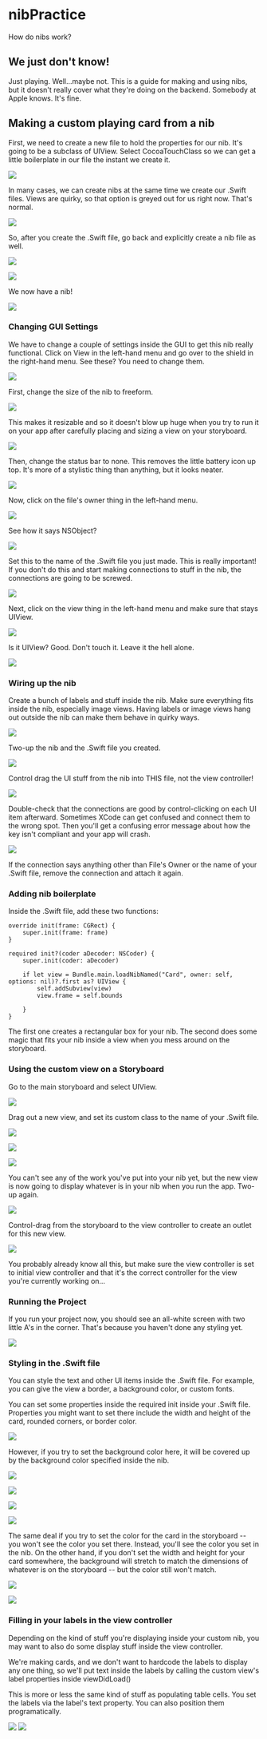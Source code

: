 # nibPractice
How do nibs work?
## We just don't know!
Just playing. Well...maybe not. This is a guide for making and using nibs, but it doesn't really cover what they're doing on the backend. Somebody at Apple knows. It's fine.
## Making a custom playing card from a nib
First, we need to create a new file to hold the properties for our nib. It's going to be a subclass of UIView. Select CocoaTouchClass so we can get a little boilerplate in our file the instant we create it.

![](https://cloud.githubusercontent.com/assets/19174201/21356585/325fb2c6-c6a0-11e6-8212-ebfd00eb4fac.png)

In many cases, we can create nibs at the same time we create our .Swift files. Views are quirky, so that option is greyed out for us right now. That's normal.

![](https://cloud.githubusercontent.com/assets/19174201/21356593/3b8b4d4c-c6a0-11e6-8611-6f4f543d4590.png)

So, after you create the .Swift file, go back and explicitly create a nib file as well.

![](https://cloud.githubusercontent.com/assets/19174201/21356601/3fea8254-c6a0-11e6-93e2-c22687d250e7.png)

![](https://cloud.githubusercontent.com/assets/19174201/21356623/538bf48c-c6a0-11e6-8a73-6bef924030b9.png)

We now have a nib!

![](https://cloud.githubusercontent.com/assets/19174201/21356627/583aff0a-c6a0-11e6-8c49-dbd56b71ecc7.png)
### Changing GUI Settings
We have to change a couple of settings inside the GUI to get this nib really functional. Click on View in the left-hand menu and go over to the shield in the right-hand menu. See these? You need to change them.

![](https://cloud.githubusercontent.com/assets/19174201/21356631/5c87a478-c6a0-11e6-8035-6bee3463047f.png)

First, change the size of the nib to freeform. 

![](https://cloud.githubusercontent.com/assets/19174201/21356636/637be2f8-c6a0-11e6-871e-f59caeb2fc39.png)

This makes it resizable and so it doesn't blow up huge when you try to run it on your app after carefully placing and sizing a view on your storyboard.

![](https://cloud.githubusercontent.com/assets/19174201/21356684/8ae33012-c6a0-11e6-9b93-66ba5a790057.png)

Then, change the status bar to none. This removes the little battery icon up top. It's more of a stylistic thing than anything, but it looks neater.

![](https://cloud.githubusercontent.com/assets/19174201/21356638/6871752a-c6a0-11e6-97e3-ca6755c38b5b.png)

Now, click on the file's owner thing in the left-hand menu. 

![](https://cloud.githubusercontent.com/assets/19174201/21356685/8ae77e88-c6a0-11e6-94a8-1e48ced7e88b.png)

See how it says NSObject? 

![](https://cloud.githubusercontent.com/assets/19174201/21356682/8ae23932-c6a0-11e6-9f81-edb1fe64518a.png)

Set this to the name of the .Swift file you just made. This is really important! If you don't do this and start making connections to stuff in the nib, the connections are going to be screwed.

![](https://cloud.githubusercontent.com/assets/19174201/21356683/8ae2b33a-c6a0-11e6-8849-7bb311583826.png)

Next, click on the view thing in the left-hand menu and make sure that stays UIView. 

![](https://cloud.githubusercontent.com/assets/19174201/21356680/8adf4fce-c6a0-11e6-8d5c-1bc2e40220e4.png)

Is it UIView? Good. Don't touch it. Leave it the hell alone.

![](https://cloud.githubusercontent.com/assets/19174201/21356681/8adf439e-c6a0-11e6-8e96-2dcb42572c47.png)

### Wiring up the nib
Create a bunch of labels and stuff inside the nib. Make sure everything fits inside the nib, especially image views. Having labels or image views hang out outside the nib can make them behave in quirky ways.

![](https://cloud.githubusercontent.com/assets/19174201/21356691/8bbb2454-c6a0-11e6-8a11-cd30006aac1e.png)

Two-up the nib and the .Swift file you created. 

![](https://cloud.githubusercontent.com/assets/19174201/21356689/8bb84ebe-c6a0-11e6-9ead-dbb6b124d557.png)

Control drag the UI stuff from the nib into THIS file, not the view controller!

![](https://cloud.githubusercontent.com/assets/19174201/21356688/8bb7145e-c6a0-11e6-8ab8-4303a23ca40a.png)

Double-check that the connections are good by control-clicking on each UI item afterward. Sometimes XCode can get confused and connect them to the wrong spot. Then you'll get a confusing error message about how the key isn't compliant and your app will crash.

![](https://cloud.githubusercontent.com/assets/19174201/21356690/8bbac6f8-c6a0-11e6-91e9-a87639f821c9.png)

If the connection says anything other than File's Owner or the name of your .Swift file, remove the connection and attach it again.

### Adding nib boilerplate
Inside the .Swift file, add these two functions:

    override init(frame: CGRect) {
        super.init(frame: frame)
    }
    
    required init?(coder aDecoder: NSCoder) {
        super.init(coder: aDecoder)
        
        if let view = Bundle.main.loadNibNamed("Card", owner: self, options: nil)?.first as? UIView {
            self.addSubview(view)
            view.frame = self.bounds
            
        }
    }

The first one creates a rectangular box for your nib. The second does some magic that fits your nib inside a view when you mess around on the storyboard.

### Using the custom view on a Storyboard
Go to the main storyboard and select UIView. 

![](https://cloud.githubusercontent.com/assets/19174201/21356738/b022b4e2-c6a0-11e6-8c2d-6cda565e5902.png)

Drag out a new view, and set its custom class to the name of your .Swift file. 

![](https://cloud.githubusercontent.com/assets/19174201/21356737/b01ee740-c6a0-11e6-80e8-1c48085b18da.png)

![](https://cloud.githubusercontent.com/assets/19174201/21356736/b01a7aca-c6a0-11e6-960b-f30ea53f1d2b.png)

![](https://cloud.githubusercontent.com/assets/19174201/21356734/b0178bbc-c6a0-11e6-9942-dd5286f9233c.png)

You can't see any of the work you've put into your nib yet, but the new view is now going to display whatever is in your nib when you run the app. Two-up again.

![](https://cloud.githubusercontent.com/assets/19174201/21356739/b0411af4-c6a0-11e6-85ff-aebe4fe04fa4.png)

Control-drag from the storyboard to the view controller to create an outlet for this new view. 

![](https://cloud.githubusercontent.com/assets/19174201/21356740/b0428984-c6a0-11e6-8d63-ad6153179b26.png)

You probably already know all this, but make sure the view controller is set to initial view controller and that it's the correct controller for the view you're currently working on...

### Running the Project
If you run your project now, you should see an all-white screen with two little A's in the corner. That's because you haven't done any styling yet.

![](https://cloud.githubusercontent.com/assets/19174201/21374546/7d37ff56-c6f5-11e6-900a-b1c4210d5f9c.png)

### Styling in the .Swift file
You can style the text and other UI items inside the .Swift file. For example, you can give the view a border, a background color, or custom fonts.

You can set some properties inside the required init inside your .Swift file. Properties you might want to set there include the width and height of the card, rounded corners, or border color. 

![](https://cloud.githubusercontent.com/assets/19174201/21374612/e90af2e2-c6f5-11e6-8601-4e21ce4c1db5.png)

However, if you try to set the background color here, it will be covered up by the background color specified inside the nib. 

![](https://cloud.githubusercontent.com/assets/19174201/21374549/7d3ef9c8-c6f5-11e6-8a6c-2ea5f4afa853.png)

![](https://cloud.githubusercontent.com/assets/19174201/21375283/68c9a97a-c6fa-11e6-9366-120fbc8d8080.png)

![](https://cloud.githubusercontent.com/assets/19174201/21375285/68cb958c-c6fa-11e6-9c38-eddc6955488e.png)

![](https://cloud.githubusercontent.com/assets/19174201/21375286/68cc004e-c6fa-11e6-96d0-422b4efd3f10.png)

The same deal if you try to set the color for the card in the storyboard -- you won't see the color you set there. Instead, you'll see the color you set in the nib. On the other hand, if you don't set the width and height for your card somewhere, the background will stretch to match the dimensions of whatever is on the storyboard -- but the color still won't match.

![](https://cloud.githubusercontent.com/assets/19174201/21375284/68cb6878-c6fa-11e6-9e3a-eb2677a9dca8.png)

![](https://cloud.githubusercontent.com/assets/19174201/21375328/c788a5e2-c6fa-11e6-97f4-0fb563c178f4.png)


### Filling in your labels in the view controller
Depending on the kind of stuff you're displaying inside your custom nib, you may want to also do some display stuff inside the view controller.

We're making cards, and we don't want to hardcode the labels to display any one thing, so we'll put text inside the labels by calling the custom view's label properties inside viewDidLoad()

This is more or less the same kind of stuff as populating table cells. You set the labels via the label's text property. You can also position them programatically.

![](https://cloud.githubusercontent.com/assets/19174201/21375005/a36b9a90-c6f8-11e6-80a0-acf71988e101.png)
![](https://cloud.githubusercontent.com/assets/19174201/21375309/8ddd2160-c6fa-11e6-86b1-d4f2ab21e628.png)




